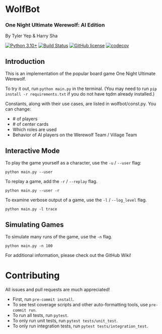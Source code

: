 # WolfBot

### One Night Ultimate Werewolf: AI Edition

By Tyler Yep & Harry Sha

[![Python 3.10+](https://img.shields.io/badge/python-3.10+-blue.svg)](https://www.python.org/downloads/release/python-3100/)
[![Build Status](https://github.com/TylerYep/wolfbot/actions/workflows/test.yml/badge.svg)](https://github.com/TylerYep/wolfbot/actions/workflows/test.yml)
[![GitHub license](https://img.shields.io/github/license/TylerYep/wolfbot)](https://github.com/TylerYep/wolfbot/blob/main/LICENSE)
[![codecov](https://codecov.io/gh/TylerYep/wolfbot/branch/main/graph/badge.svg)](https://codecov.io/gh/TylerYep/wolfbot)

## Introduction

This is an implementation of the popular board game One Night Ultimate Werewolf.

To try it out, run `python main.py` in the terminal.
(You may need to run `pip install -r requirements.txt` if you do not have tqdm already installed.)

Constants, along with their use cases, are listed in wolfbot/const.py. You can change:

- \# of players
- \# of center cards
- Which roles are used
- Behavior of AI players on the Werewolf Team / Village Team

## Interactive Mode

To play the game yourself as a character, use the `-u` / `--user` flag:

```
python main.py --user
```

To replay a game, add the `-r` / `--replay` flag.

```
python main.py --user -r
```

To examine verbose output of a game, use the `-l` / `--log_level` flag.

```
python main.py -l trace
```

## Simulating Games

To simulate many runs of the game, use the `-n` flag.

```
python main.py -n 100
```

For additional information, please check out the GitHub Wiki!

# Contributing

All issues and pull requests are much appreciated!

- First, run `pre-commit install`.
- To see test coverage scripts and other auto-formatting tools, use `pre-commit run`.
- To run all tests, run `pytest`.
- To only run unit tests, run `pytest tests/unit_test`.
- To only run integration tests, run `pytest tests/integration_test`.
